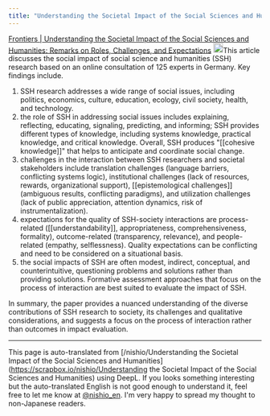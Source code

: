 ```yaml
---
title: "Understanding the Societal Impact of the Social Sciences and Humanities"
---
```


[Frontiers | Understanding the Societal Impact of the Social Sciences and Humanities: Remarks on Roles, Challenges, and Expectations](https://www.frontiersin.org/articles/10.3389/frma.2021.696804/full)
<img src='https://scrapbox.io/api/pages/nishio-en/claude/icon' alt='claude.icon' height="19.5"/>This article discusses the social impact of social science and humanities (SSH) research based on an online consultation of 125 experts in Germany. Key findings include.
1. SSH research addresses a wide range of social issues, including politics, economics, culture, education, ecology, civil society, health, and technology.
2. the role of SSH in addressing social issues includes explaining, reflecting, educating, signaling, predicting, and informing; SSH provides different types of knowledge, including systems knowledge, practical knowledge, and critical knowledge. Overall, SSH produces "[[cohesive knowledge]]" that helps to anticipate and coordinate social change.
3. challenges in the interaction between SSH researchers and societal stakeholders include translation challenges (language barriers, conflicting systems logic), institutional challenges (lack of resources, rewards, organizational support), [[epistemological challenges]] (ambiguous results, conflicting paradigms), and utilization challenges (lack of public appreciation, attention dynamics, risk of instrumentalization).
4. expectations for the quality of SSH-society interactions are process-related ([[understandability]], appropriateness, comprehensiveness, formality), outcome-related (transparency, relevance), and people-related (empathy, selflessness). Quality expectations can be conflicting and need to be considered on a situational basis.
5. the social impacts of SSH are often modest, indirect, conceptual, and counterintuitive, questioning problems and solutions rather than providing solutions. Formative assessment approaches that focus on the process of interaction are best suited to evaluate the impact of SSH.

In summary, the paper provides a nuanced understanding of the diverse contributions of SSH research to society, its challenges and qualitative considerations, and suggests a focus on the process of interaction rather than outcomes in impact evaluation.

---
This page is auto-translated from [/nishio/Understanding the Societal Impact of the Social Sciences and Humanities](https://scrapbox.io/nishio/Understanding the Societal Impact of the Social Sciences and Humanities) using DeepL. If you looks something interesting but the auto-translated English is not good enough to understand it, feel free to let me know at [@nishio_en](https://twitter.com/nishio_en). I'm very happy to spread my thought to non-Japanese readers.
